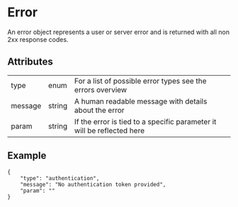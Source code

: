 # Error
An error object represents a user or server error and is returned with all non 2xx response codes.

## Attributes
<table>
    <tr>
        <td>type</td>
        <td>enum</td>
        <td>For a list of possible error types see the errors overview</td>
    </tr>
    <tr>
        <td>message</td>
        <td>string</td>
        <td>A human readable message with details about the error</td>
    </tr>
    <tr>
        <td>param</td>
        <td>string</td>
        <td>If the error is tied to a specific parameter it will be reflected here</td>
    </tr>
</table>


## Example

```
{
    "type": "authentication",
    "message": "No authentication token provided",
    "param": ""
}
```
